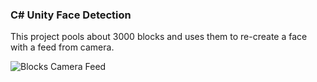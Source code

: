 ### C# Unity Face Detection

This project pools about 3000 blocks and uses them to re-create a face with a feed from camera. 

![Blocks Camera Feed](https://github.com/The-Odd-Institute/CSharp_Unity_Face_Detection/blob/main/blocks.gif)
